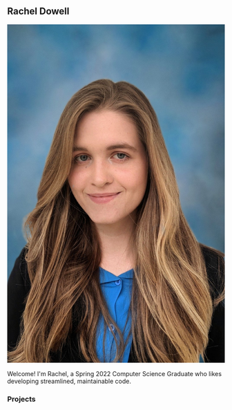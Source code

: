 ## Rachel Dowell
![RachelDowell](/docs/assets/images/DowellHeadshot.jpg)

Welcome! I'm Rachel, a Spring 2022 Computer Science Graduate who likes developing streamlined, maintainable code.

### Projects

